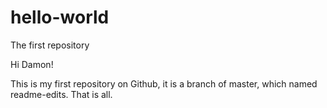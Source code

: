 # hello-world
The first repository


Hi Damon!

This is my first repository on Github, it is a branch of master, which named readme-edits.
That is all.
